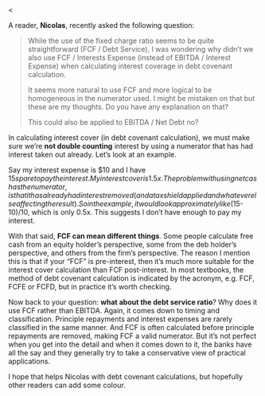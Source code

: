 <<p>A reader, <strong>Nicolas</strong>, recently asked the following question:</p><blockquote><p>While the use of the fixed charge ratio seems to be quite straightforward (FCF / Debt Service), I was wondering why didn&#8217;t we also use FCF / Interests Expense (instead of EBITDA / Interest Expense) when calculating interest coverage in debt covenant calculation.</p><p>It seems more natural to use FCF and more logical to be homogeneous in the numerator used. I might be mistaken on that but these are my thoughts. Do you have any explanation on that?</p><p>This could also be applied to EBITDA / Net Debt no?</p></blockquote><p>In calculating interest cover (in debt covenant calculation), we must make sure we&#8217;re <strong>not double counting</strong> interest by using a numerator that has had interest taken out already. Let&#8217;s look at an example.</p><p>Say my interest expense is $10 and I have $15 spare to pay the interest. My interest cover is 1.5x. The problem with using net cash as the numerator, is that it has already had interest removed (and a tax shield applied and whatever else affecting the result). So in the example, it would look approximately like ($15-$10)/$10, which is only 0.5x.  This suggests I don&#8217;t have enough to pay my interest.</p><p>With that said, <strong>FCF can mean different things</strong>. Some people calculate free cash from an equity holder&#8217;s perspective, some from the deb holder&#8217;s perspective, and others from the firm&#8217;s perspective. The reason I mention this is that if your &#8220;FCF&#8221; is pre-interest, then it&#8217;s much more suitable for the interest cover calculation than FCF post-interest. In most textbooks, the method of debt covenant calculation is indicated by the acronym, e.g. FCF, FCFE or FCFD, but in practice it&#8217;s worth checking.</p><p>Now back to your question: <strong>what about the debt service ratio</strong>? Why does it use FCF rather than EBITDA. Again, it comes down to timing and classification. Principle repayments and interest expenses are rarely classified in the same manner. And FCF is often calculated before principle repayments are removed, making FCF a valid numerator. But it&#8217;s not perfect when you get into the detail and when it comes down to it, the banks have all the say and they generally try to take a conservative view of practical applications.</p><p>I hope that helps Nicolas with debt covenant calculations, but hopefully other readers can add some colour.</p>
